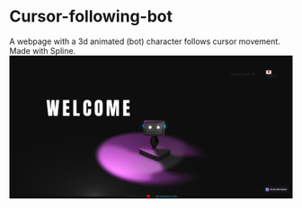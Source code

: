 # Cursor-following-bot
A webpage with a 3d animated (bot) character follows cursor movement. Made with Spline.
![alt text](image.png)